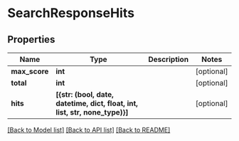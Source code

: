 # SearchResponseHits

## Properties
Name | Type | Description | Notes
------------ | ------------- | ------------- | -------------
**max_score** | **int** |  | [optional] 
**total** | **int** |  | [optional] 
**hits** | **[{str: (bool, date, datetime, dict, float, int, list, str, none_type)}]** |  | [optional] 

[[Back to Model list]](../README.md#documentation-for-models) [[Back to API list]](../README.md#documentation-for-api-endpoints) [[Back to README]](../README.md)


